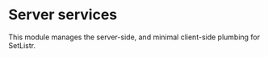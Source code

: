# Server services

This module manages the server-side, and minimal client-side plumbing for SetListr.
